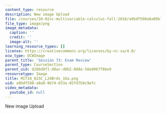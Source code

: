 ```yaml
---
content_type: resource
description: New image Upload
file: /courses/18-02sc-multivariable-calculus-fall-2010/a9bdf598a8a09b74033a02fd7b9c9efc_MIT18_02SC_L24Brds_16a.png
file_type: image/png
image_metadata:
  caption: ''
  credit: ''
  image-alt: ''
learning_resource_types: []
license: https://creativecommons.org/licenses/by-nc-sa/4.0/
ocw_type: OCWImage
parent_title: 'Session 73: Exam Review'
parent_type: CourseSection
parent_uid: d286d8f1-d8ac-d0b2-0d8e-58a9967f8be9
resourcetype: Image
title: MIT18_02SC_L24Brds_16a.png
uid: a9bdf598-a8a0-9b74-033a-02fd7b9c9efc
video_metadata:
  youtube_id: null
---
```

New image Upload